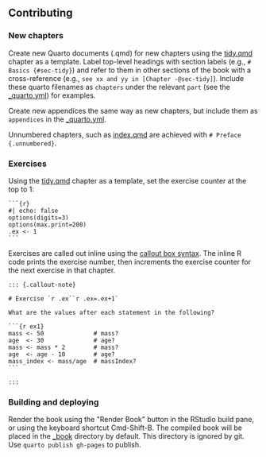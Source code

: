 ## Contributing

### New chapters

Create new Quarto documents (.qmd) for new chapters using the [tidy.qmd](tidy.qmd) chapter as a template. Label top-level headings with section labels (e.g., `# Basics {#sec-tidy}`) and refer to them in other sections of the book with a cross-reference (e.g., `see xx and yy in [Chapter -@sec-tidy]`). Include these quarto filenames as `chapters` under the relevant `part` (see the [_quarto.yml](_quarto.yml)) for examples.

Create new appendices the same way as new chapters, but include them as `appendices` in the [_quarto.yml](_quarto.yml).

Unnumbered chapters, such as [index.qmd](index.qmd) are achieved with `# Preface {.unnumbered}`.

### Exercises

Using the [tidy.qmd](tidy.qmd) chapter as a template, set the exercise counter at the top to 1:

    ```{r}
    #| echo: false
    options(digits=3)
    options(max.print=200)
    .ex <- 1
    ```

Exercises are called out inline using the [callout box syntax](https://quarto.org/docs/authoring/callouts.html). The inline R code prints the exercise number, then increments the exercise counter for the next exercise in that chapter. 


    ::: {.callout-note}
    
    # Exercise `r .ex``r .ex=.ex+1`
    
    What are the values after each statement in the following?
    
    ```{r ex1}
    mass <- 50              # mass?
    age  <- 30              # age?
    mass <- mass * 2        # mass?
    age  <- age - 10        # age?
    mass_index <- mass/age  # massIndex?
    ```
    
    :::

### Building and deploying

Render the book using the "Render Book" button in the RStudio build pane, or using the keyboard shortcut Cmd-Shift-B. The compiled book will be placed in the [_book](_book) directory by default. This directory is ignored by git. Use `quarto publish gh-pages` to publish.
